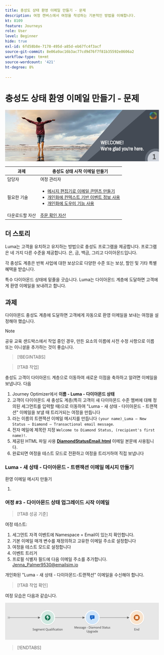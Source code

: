 ```yaml
---
title: 충성도 상태 환영 이메일 만들기 - 문제
description: 여정 캔버스에서 여정을 작성하는 기본적인 방법을 이해합니다.
kt: 8109
feature: Journeys
role: User
level: Beginner
hide: true
exl-id: 6fd58b8e-7178-495d-a85d-eb67fc4f3acf
source-git-commit: 8e06a9ac16b3ac77cd9d76f7f81b35592e8606a2
workflow-type: tm+mt
source-wordcount: '421'
ht-degree: 8%

---
```


# 충성도 상태 환영 이메일 만들기 - 문제

![AJO 충성도 상태 환영 이메일 - 챌린지 배너](/help/challenges/assets/email-assets/luma-transactional-onboarding-1.png)

| 과제 | 충성도 상태 시작 이메일 만들기 |
|---|---|
| 담당자 | 여정 관리자 |
| 필요한 기술 | <ul><li>[메시지 편집기로 이메일 콘텐츠 만들기](https://experienceleague.adobe.com/docs/journey-optimizer-learn/tutorials/create-messages/create-email-content-with-the-message-editor.html?lang=en)</li> <li>[개인화에 컨텍스트 기반 이벤트 정보 사용](https://experienceleague.adobe.com/docs/journey-optimizer-learn/tutorials/personalize-content/use-contextual-event-information-for-personalization.html?lang=en)</li><li>[개인화에 도우미 기능 사용](https://experienceleague.adobe.com/docs/journey-optimizer-learn/tutorials/personalize-content/use-helper-functions-for-personalization.html?lang=en)</li></ul> |
| 다운로드할 자산 | [주문 확인 자산](/help/challenges/assets/email-assets/order-confirmation-assets.zip) |

## 더 스토리

Luma는 고객을 유치하고 유지하는 방법으로 충성도 프로그램을 제공합니다. 프로그램은 네 가지 다른 수준을 제공합니다. 은, 금, 백금, 그리고 다이아몬드입니다.

각 충성도 계층은 반복 사업에 대한 보상으로 다양한 수준 또는 보상, 할인 및 기타 특별 혜택을 받습니다.

특수 다이아몬드 상태에 밑줄을 긋습니다. Luma는 다이아몬드 계층에 도달하면 고객에게 환영 이메일을 보내려고 합니다.

## 과제

다이아몬드 충성도 계층에 도달하면 고객에게 자동으로 환영 이메일을 보내는 여정을 설정해야 했습니다.

>[!NOTE]
> 공유 교육 샌드박스에서 작업 중인 경우, 만든 요소의 이름에 사전 수정 사항으로 이름 또는 이니셜을 추가하는 것이 좋습니다.

>[!BEGINTABS]

>[!TAB 작업]

충성도 고객이 다이아몬드 계층으로 이동하여 새로운 이점을 축하하고 알려면 이메일을 보냅니다. 다음

1. Journey Optimizer에서 **이름 - Luma - 다이아몬드 상태**
2. 고객이 다이아몬드 새 충성도 계층(특히 고객이 새 다이아몬드 수준 멤버에 대해 정의된 세그먼트를 입력할 때)으로 이동하여 &quot;Luma - 새 상태 - 다이아몬드 - 트랜잭션&quot; 이메일을 보낼 때 트리거되는 여정을 만듭니다
1. 라는 이름의 트랜잭션 이메일 메시지를 만듭니다 `(your name)_Luma – New Status – Diamond – Transactional email message`.
2. 전자 메일에 제목란 지정 `Welcome to Diamond Status, (recipient's first name)!`.
3. 제공된 HTML 파일 사용 **[DiamondStatusEmail.html](/help/challenges/assets/email-assets/DiamondStatusEmail.html)** 이메일 본문에 사용됩니다.
3. 완료되면 여정을 테스트 모드로 전환하고 여정을 트리거하여 직접 보냅니다  


### Luma - 새 상태 - 다이아몬드 - 트랜잭션 이메일 메시지 만들기

환영 이메일 메시지 만들기

1. 

### **여정 #3 - 다이아몬드 상태 업그레이드 시작 이메일**


>[!TAB 성공 기준]

여정 테스트:

1. 세그먼트 자격 이벤트에 Namespace = Email이 있는지 확인합니다.
2. 기본 이메일 매개 변수를 재정의하고 고유한 이메일 주소로 설정합니다
3. 여정을 테스트 모드로 설정합니다
4. 이벤트 트리거
5. 프로필 식별자 필드에 다음 이메일 주소를 추가합니다. Jenna_Palmer9530@emailsim.io

개인화된 &quot;Luma - 새 상태 - 다이아몬드-트랜잭션&quot; 이메일을 수신해야 합니다.

>[!TAB 작업 확인]

여정 모습은 다음과 같습니다.

![다이아몬드 상태 업그레이드-여정](/help/challenges/assets/journey-luma-diamond-status-upgrade.png)

>[!ENDTABS]
